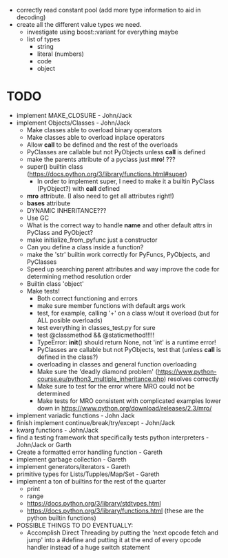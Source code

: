 
 - correctly read constant pool (add more type information to aid in decoding)
 - create all the different value types we need.
    - investigate using boost::variant for everything maybe
    - list of types
        - string
        - literal (numbers)
        - code
        - object

# TODO
 - implement MAKE_CLOSURE - John/Jack
 - implement Objects/Classes - John/Jack
    - Make classes able to overload binary operators
    - Make classes able to overload inplace operators
    - Allow __call__ to be defined and the rest of the overloads
    - PyClasses are callable but not PyObjects unless __call__ is defined
    - make the parents attribute of a pyclass just __mro__! ???
    - super() builtin class (https://docs.python.org/3/library/functions.html#super)
        - In order to implement super, I need to make it a builtin PyClass (PyObject?) with __call__ defined
    - __mro__ attribute. (I also need to get all attributes right!)
    - __bases__ attribute
    - DYNAMIC INHERITANCE???
    - Use GC
    - What is the correct way to handle __name__ and other default attrs in PyClass and PyObject?
    - make initialize_from_pyfunc just a constructor
    - Can you define a class inside a function?
    - make the 'str' builtin work correctly for PyFuncs, PyObjects, and PyClasses
    - Speed up searching parent attributes and way improve the code for determining method resolution order
    - Builtin class 'object'
    - Make tests!
        - Both correct functioning and errors
        - make sure member functions with default args work
        - test, for example, calling '+' on a class w/out it overload (but for ALL posible overloads)
        - test everything in classes_test.py for sure
        - test @classmethod &&  @staticmethod!!!!!
        - TypeError: __init__() should return None, not 'int' is a runtime error!
        - PyClasses are callable but not PyObjects, test that (unless __call__ is defined in the class?)
        - overloading in classes and general function overloading
        - Make sure the 'deadly diamond problem' (https://www.python-course.eu/python3_multiple_inheritance.php) resolves correctly
        - Make sure to test for the error where MRO could not be determined
        - Make tests for MRO consistent with complicated examples lower down in https://www.python.org/download/releases/2.3/mro/
 - implement variadic functions - John Jack
 - finish implement continue/break/try/except - John/Jack
 - kwarg functions - John/Jack
 - find a testing framework that specifically tests python interpreters - John/Jack or Garth
 - Create a formatted error handling function - Gareth
 - implement garbage collection - Gareth
 - implement generators/iterators - Gareth
 - primitive types for Lists/Tupples/Map/Set - Gareth
 - implement a ton of builtins for the rest of the quarter
    - print 
    - range
    - https://docs.python.org/3/library/stdtypes.html
    - https://docs.python.org/3/library/functions.html (these are the python builtin functions)
- POSSIBLE THINGS TO DO EVENTUALLY:
    - Accomplish Direct Threading by putting the 'next opcode fetch and jump' into a #define and
      putting it at the end of every opcode handler instead of a huge switch statement